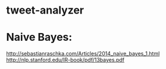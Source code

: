 # tweet-analyzer

# Naive Bayes:
http://sebastianraschka.com/Articles/2014_naive_bayes_1.html
http://nlp.stanford.edu/IR-book/pdf/13bayes.pdf
